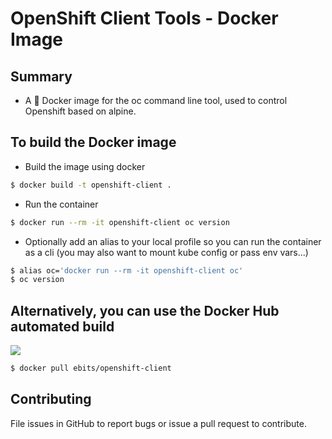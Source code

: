 # OpenShift Client Tools - Docker Image

## Summary

- A :whale: Docker image for the oc command line tool, used to control Openshift based on alpine. 

## To build the Docker image

- Build the image using docker
```bash
$ docker build -t openshift-client .
```
- Run the container
```bash
$ docker run --rm -it openshift-client oc version
```
- Optionally add an alias to your local profile so you can run the container as a cli (you may also want to mount kube config or pass env vars...)
```bash
$ alias oc='docker run --rm -it openshift-client oc'
$ oc version
```

## Alternatively, you can use the Docker Hub automated build

[![](https://badge.imagelayers.io/ebits/openshift-client:latest.svg)](https://imagelayers.io/?images=ebits/openshift-client:latest 'Get your own badge on imagelayers.io')

```bash
$ docker pull ebits/openshift-client
```

## Contributing
File issues in GitHub to report bugs or issue a pull request to contribute.